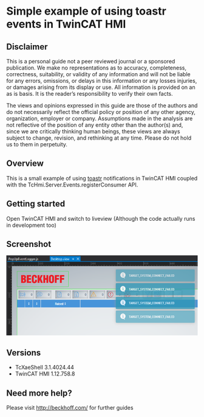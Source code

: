 # Simple example of using toastr events in TwinCAT HMI

## Disclaimer

This is a personal guide not a peer reviewed journal or a sponsored publication. We make
no representations as to accuracy, completeness, correctness, suitability, or validity of any
information and will not be liable for any errors, omissions, or delays in this information or any
losses injuries, or damages arising from its display or use. All information is provided on an as
is basis. It is the reader’s responsibility to verify their own facts.

The views and opinions expressed in this guide are those of the authors and do not
necessarily reflect the official policy or position of any other agency, organization, employer or
company. Assumptions made in the analysis are not reflective of the position of any entity
other than the author(s) and, since we are critically thinking human beings, these views are
always subject to change, revision, and rethinking at any time. Please do not hold us to them
in perpetuity.

## Overview

This is a small example of using [toastr](https://github.com/CodeSeven/toastr) notifications in TwinCAT HMI coupled with the TcHmi.Server.Events.registerConsumer API.

## Getting started

Open TwinCAT HMI and switch to liveview (Although the code actually runs in development too)

## Screenshot

![image](./docs/images/Screenshot.png)

## Versions

- TcXaeShell 3.1.4024.44
- TwinCAT HMI 1.12.758.8

## Need more help?

Please visit http://beckhoff.com/ for further guides
